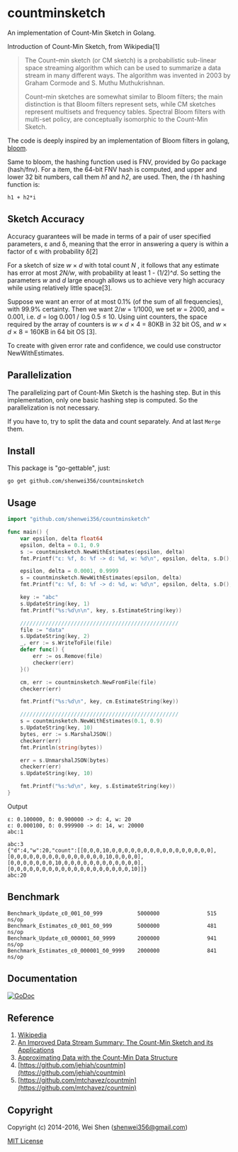 countminsketch
========

An implementation of Count-Min Sketch in Golang.

Introduction of Count-Min Sketch, from Wikipedia[1]

>    The Count–min sketch (or CM sketch) is a probabilistic sub-linear space
>    streaming algorithm which can be used to summarize a data stream in many
>    different ways. The algorithm was invented in 2003 by Graham Cormode and
>    S. Muthu Muthukrishnan.
>    
>    Count–min sketches are somewhat similar to Bloom filters; the main
>    distinction is that Bloom filters represent sets, while CM sketches
>    represent multisets and frequency tables. Spectral Bloom filters with
>    multi-set policy, are conceptually isomorphic to the Count-Min Sketch.

The code is deeply inspired by an implementation of Bloom filters in golang,
[bloom](https://github.com/willf/bloom).

Same to bloom, the hashing function used is FNV, provided by Go package
(hash/fnv). For a item, the 64-bit FNV hash is computed, and upper and lower
32 bit numbers, call them _h1_ and _h2_, are used. Then, the _i_ th hashing
function is:

    h1 + h2*i

Sketch Accuracy
-------------

Accuracy guarantees will be made in terms of a pair of user specified parameters,
ε and δ, meaning that the error in answering a query is within a factor of ε with
 probability δ[2]

For a sketch of size _w_ × _d_ with total count _N_ , it follows that any
estimate has error at most _2N/w_, with probability at least 1 - (1/2)^_d_.
So setting the parameters _w_ and _d_ large enough allows us to achieve
very high accuracy while using relatively little space[3].

Suppose we want an error of at most 0.1% (of the sum of all frequencies),
with 99.9% certainty. Then we want 2/_w_ = 1/1000, we set _w_ = 2000,
and = 0.001, i.e. _d_ = log 0.001 / log 0.5 ≤ 10. Using uint counters,
the space required by the array of counters is _w_ × _d_ × 4 = 80KB in 32 bit
OS, and _w_ × _d_ × 8 = 160KB in 64 bit OS [3].

To create with given error rate and confidence, we could use constructor NewWithEstimates.

Parallelization
-----------

The parallelizing part of Count-Min Sketch is the hashing step. But in this implementation,
only one basic hashing step is computed. So the parallelization is not necessary.

If you have to, try to split the data and count separately. And at last `Merge` them.

Install
-------

This package is "go-gettable", just:

    go get github.com/shenwei356/countminsketch

Usage
-------------
```go
import "github.com/shenwei356/countminsketch"

func main() {
	var epsilon, delta float64
	epsilon, delta = 0.1, 0.9
	s := countminsketch.NewWithEstimates(epsilon, delta)
	fmt.Printf("ε: %f, δ: %f -> d: %d, w: %d\n", epsilon, delta, s.D(), s.W())

	epsilon, delta = 0.0001, 0.9999
	s = countminsketch.NewWithEstimates(epsilon, delta)
	fmt.Printf("ε: %f, δ: %f -> d: %d, w: %d\n", epsilon, delta, s.D(), s.W())

	key := "abc"
	s.UpdateString(key, 1)
	fmt.Printf("%s:%d\n\n", key, s.EstimateString(key))

	//////////////////////////////////////////////////
	file := "data"
	s.UpdateString(key, 2)
	_, err := s.WriteToFile(file)
	defer func() {
		err := os.Remove(file)
		checkerr(err)
	}()

	cm, err := countminsketch.NewFromFile(file)
	checkerr(err)

	fmt.Printf("%s:%d\n", key, cm.EstimateString(key))

	//////////////////////////////////////////////////
	s = countminsketch.NewWithEstimates(0.1, 0.9)
	s.UpdateString(key, 10)
	bytes, err := s.MarshalJSON()
	checkerr(err)
	fmt.Println(string(bytes))

	err = s.UnmarshalJSON(bytes)
	checkerr(err)
	s.UpdateString(key, 10)

	fmt.Printf("%s:%d\n", key, s.EstimateString(key))
}
```

Output

    ε: 0.100000, δ: 0.900000 -> d: 4, w: 20
    ε: 0.000100, δ: 0.999900 -> d: 14, w: 20000
    abc:1

    abc:3
    {"d":4,"w":20,"count":[[0,0,0,10,0,0,0,0,0,0,0,0,0,0,0,0,0,0,0,0],[0,0,0,0,0,0,0,0,0,0,0,0,0,0,0,10,0,0,0,0],[0,0,0,0,0,0,0,10,0,0,0,0,0,0,0,0,0,0,0,0],[0,0,0,0,0,0,0,0,0,0,0,0,0,0,0,0,0,0,0,10]]}
    abc:20

Benchmark
--------

    Benchmark_Update_ε0_001_δ0_999           5000000               515 ns/op
    Benchmark_Estimates_ε0_001_δ0_999        5000000               481 ns/op
    Benchmark_Update_ε0_000001_δ0_9999       2000000               941 ns/op
    Benchmark_Estimates_ε0_000001_δ0_9999    2000000               841 ns/op


Documentation
-------------

[![GoDoc](https://godoc.org/github.com/shenwei356/countminsketch?status.svg)](https://godoc.org/github.com/shenwei356/countminsketch)

Reference
-------------
1. [Wikipedia](http://en.wikipedia.org/wiki/Count%E2%80%93min_sketch)
2. [An Improved Data Stream Summary: The Count-Min Sketch and its Applications](http://www.cse.unsw.edu.au/~cs9314/07s1/lectures/Lin_CS9314_References/cm-latin.pdf)
3. [Approximating Data with the Count-Min Data Structure](http://dimacs.rutgers.edu/~graham/pubs/papers/cmsoft.pdf)
4. [https://github.com/jehiah/countmin](https://github.com/jehiah/countmin)
5. [https://github.com/mtchavez/countmin](https://github.com/mtchavez/countmin)

Copyright
--------

Copyright (c) 2014-2016, Wei Shen (shenwei356@gmail.com)

[MIT License](https://github.com/shenwei356/countminsketch/blob/master/LICENSE)
